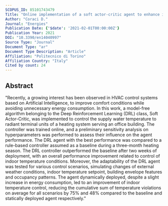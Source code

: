 ```yaml
---
SCOPUS_ID: 85101743479
Title: "Online implementation of a soft actor-critic agent to enhance indoor temperature control and energy efficiency in buildings"
Author: "Coraci D."
Journal: "Energies"
Publication Date: {'$date': '2021-02-01T00:00:00Z'}
Publication Year: 2021
DOI: "10.3390/en14040997"
Source Type: "Journal"
Document Type: "ar"
Document Type Description: "Article"
Affiliation: "Politecnico di Torino"
Affiliation Country: "Italy"
Cited by count: 24
---
```


## Abstract
"Recently, a growing interest has been observed in HVAC control systems based on Artificial Intelligence, to improve comfort conditions while avoiding unnecessary energy consumption. In this work, a model-free algorithm belonging to the Deep Reinforcement Learning (DRL) class, Soft Actor-Critic, was implemented to control the supply water temperature to radiant terminal units of a heating system serving an office building. The controller was trained online, and a preliminary sensitivity analysis on hyperparameters was performed to assess their influence on the agent performance. The DRL agent with the best performance was compared to a rule-based controller assumed as a baseline during a three-month heating season. The DRL controller outperformed the baseline after two weeks of deployment, with an overall performance improvement related to control of indoor temperature conditions. Moreover, the adaptability of the DRL agent was tested for various control scenarios, simulating changes of external weather conditions, indoor temperature setpoint, building envelope features and occupancy patterns. The agent dynamically deployed, despite a slight increase in energy consumption, led to an improvement of indoor temperature control, reducing the cumulative sum of temperature violations on average for all scenarios by 75% and 48% compared to the baseline and statically deployed agent respectively."
